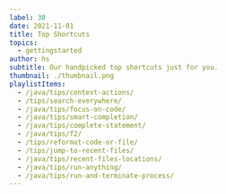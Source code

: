 ```yaml
---
label: 30
date: 2021-11-01
title: Top Shortcuts
topics:
  - gettingstarted
author: hs
subtitle: Our handpicked top shortcuts just for you.
thumbnail: ./thumbnail.png
playlistItems:
  - /java/tips/context-actions/
  - /tips/search-everywhere/
  - /java/tips/focus-on-code/
  - /java/tips/smart-completion/
  - /java/tips/complete-statement/
  - /java/tips/f2/
  - /tips/reformat-code-or-file/
  - /tips/jump-to-recent-files/
  - /java/tips/recent-files-locations/
  - /java/tips/run-anything/
  - /java/tips/run-and-terminate-process/
---
```

